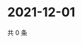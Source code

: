# 2021-12-01

共 0 条

<!-- BEGIN WEIBO -->
<!-- 最后更新时间 Wed Dec 01 2021 10:03:12 GMT+0800 (China Standard Time) -->

<!-- END WEIBO -->
